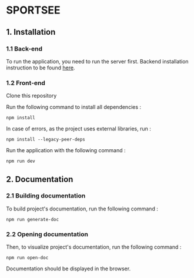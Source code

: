 # SPORTSEE

## 1. Installation

### 1.1 Back-end

To run the application, you need to run the server first.
Backend installation instruction to be found [here](https://github.com/OpenClassrooms-Student-Center/P9-front-end-dashboard/blob/master/README.md).

### 1.2 Front-end

Clone this repository

Run the following command to install all dependencies :

```
npm install
```

In case of errors, as the project uses external libraries, run : 

```
npm install --legacy-peer-deps
```

Run the application with the following command :

```
npm run dev
```

## 2. Documentation

### 2.1 Building documentation

To build project's documentation, run the following command : 

```
npm run generate-doc
```

### 2.2 Opening documentation

Then, to visualize project's documentation, run the following command : 

```
npm run open-doc
```

Documentation should be displayed in the browser.
